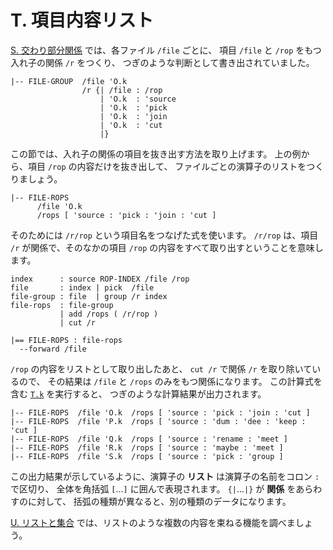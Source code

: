 # T. 項目内容リスト


[S. 交わり部分関係][S] では、各ファイル `/file` ごとに、
項目 `/file` と `/rop` をもつ入れ子の関係 `/r` をつくり、
つぎのような判断として書き出されていました。

```text
|-- FILE-GROUP  /file 'O.k
                /r {| /file : /rop
                    | 'O.k  : 'source
                    | 'O.k  : 'pick
                    | 'O.k  : 'join
                    | 'O.k  : 'cut
                    |}
```

この節では、入れ子の関係の項目を抜き出す方法を取り上げます。
上の例から、項目 `/rop` の内容だけを抜き出して、
ファイルごとの演算子のリストをつくりましょう。

```text
|-- FILE-ROPS
      /file 'O.k
      /rops [ 'source : 'pick : 'join : 'cut ]
```

そのためには `/r/rop` という項目名をつなげた式を使います。
`/r/rop` は、項目 `/r` が関係で、そのなかの項目 `/rop`
の内容をすべて取り出すということを意味します。

```text
index      : source ROP-INDEX /file /rop
file       : index | pick  /file
file-group : file  | group /r index
file-rops  : file-group
           | add /rops ( /r/rop )
           | cut /r

|== FILE-ROPS : file-rops
  --forward /file
```

`/rop` の内容をリストとして取り出したあと、
`cut /r` で関係 `/r` を取り除いているので、
その結果は `/file` と `/rops` のみをもつ関係になります。
この計算式を含む [`T.k`][T.k] を実行すると、
つぎのような計算結果が出力されます。

```text
|-- FILE-ROPS  /file 'O.k  /rops [ 'source : 'pick : 'join : 'cut ]
|-- FILE-ROPS  /file 'P.k  /rops [ 'source : 'dum : 'dee : 'keep : 'cut ]
|-- FILE-ROPS  /file 'Q.k  /rops [ 'source : 'rename : 'meet ]
|-- FILE-ROPS  /file 'R.k  /rops [ 'source : 'maybe : 'meet ]
|-- FILE-ROPS  /file 'S.k  /rops [ 'source : 'pick : 'group ]
```

この出力結果が示しているように、演算子の **リスト**
は演算子の名前をコロン `:` で区切り、
全体を角括弧 `[`...`]` に囲んで表現されます。
`{|`...`|}` が **関係** をあらわすのに対して、
括弧の種類が異なると、別の種類のデータになります。

[U. リストと集合][U] では、リストのような複数の内容を束ねる機能を調べましょう。


[S]:     ../S
[T.k]:   T.k
[U]:     ../U

